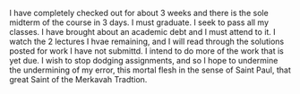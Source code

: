 I have completely checked out for about 3 weeks and there is the sole midterm of the course in 3 days. I must graduate. I seek to pass all my classes. I have brought about an academic debt and I must attend to it. I watch the 2 lectures I hvae remaining, and I will read through the solutions posted for work I have not submittd. I intend to do more of the work that is yet due. I wish to stop dodging assignments, and so I hope to undermine the undermining of my error, this mortal flesh in the sense of Saint Paul, that great Saint of the Merkavah Tradtion.
